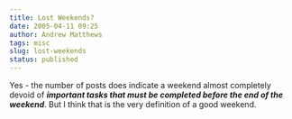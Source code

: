 ```yaml
---
title: Lost Weekends?
date: 2005-04-11 09:25
author: Andrew Matthews
tags: misc
slug: lost-weekends
status: published
---
```


Yes - the number of posts does indicate a weekend almost completely devoid of ***important tasks that must be completed before the end of the weekend***. But I think that is the very definition of a good weekend.
